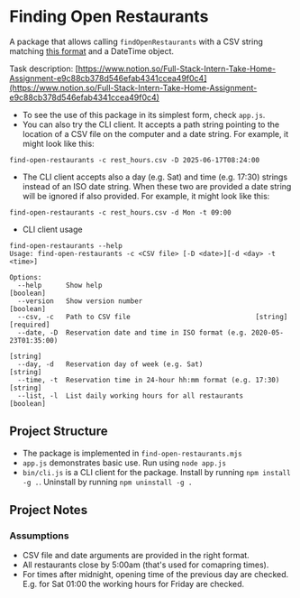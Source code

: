 # Finding Open Restaurants

A package that allows calling `findOpenRestaurants` with a CSV string matching [this format](./rest_hours.csv) and a DateTime object.

Task description: [https://www.notion.so/Full-Stack-Intern-Take-Home-Assignment-e9c88cb378d546efab4341ccea49f0c4](https://www.notion.so/Full-Stack-Intern-Take-Home-Assignment-e9c88cb378d546efab4341ccea49f0c4)

- To see the use of this package in its simplest form, check `app.js`.
- You can also try the CLI client. It accepts a path string pointing to the location of a CSV file on the computer and a date string. For example, it might look like this:

```shell
find-open-restaurants -c rest_hours.csv -D 2025-06-17T08:24:00
```

- The CLI client accepts also a day (e.g. Sat) and time (e.g. 17:30) strings instead of an ISO date string. When these two are provided a date string will be ignored if also provided. For example, it might look like this:

```shell
find-open-restaurants -c rest_hours.csv -d Mon -t 09:00
```

- CLI client usage

```shell
find-open-restaurants --help
Usage: find-open-restaurants -c <CSV file> [-D <date>][-d <day> -t <time>]

Options:
  --help      Show help                                                [boolean]
  --version   Show version number                                      [boolean]
  --csv, -c   Path to CSV file                               [string] [required]
  --date, -D  Reservation date and time in ISO format (e.g. 2020-05-23T01:35:00)
                                                                        [string]
  --day, -d   Reservation day of week (e.g. Sat)                        [string]
  --time, -t  Reservation time in 24-hour hh:mm format (e.g. 17:30)     [string]
  --list, -l  List daily working hours for all restaurants             [boolean]
```

## Project Structure

- The package is implemented in `find-open-restaurants.mjs`
- `app.js` demonstrates basic use. Run using `node app.js`
- `bin/cli.js` is a CLI client for the package. Install by running `npm install -g .`. Uninstall by running `npm uninstall -g .`

## Project Notes

### Assumptions

- CSV file and date arguments are provided in the right format.
- All restaurants close by 5:00am (that's used for comapring times).
- For times after midnight, opening time of the previous day are checked. E.g. for Sat 01:00 the working hours for Friday are checked.
